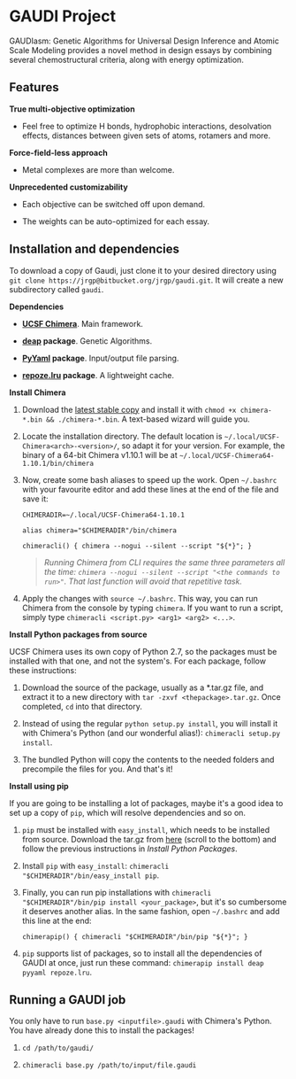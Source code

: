 # GAUDI Project
GAUDIasm: Genetic Algorithms for Universal Design Inference and Atomic Scale Modeling provides a novel method in design essays by combining several chemostructural criteria, along with energy optimization.

## Features
**True multi-objective optimization**

* Feel free to optimize H bonds, hydrophobic interactions, desolvation effects, distances between given sets of atoms, rotamers and more.

**Force-field-less approach**

* Metal complexes are more than welcome.

**Unprecedented customizability**

* Each objective can be switched off upon demand.

* The weights can be auto-optimized for each essay.

## Installation and dependencies
To download a copy of Gaudi, just clone it to your desired directory using `git clone https://jrgp@bitbucket.org/jrgp/gaudi.git`. It will create a new subdirectory called `gaudi`.

**Dependencies**

* **[UCSF Chimera](http://www.cgl.ucsf.edu/chimera/download.html)**. Main framework.

* **[deap](https://pypi.python.org/pypi/deap/) package**. Genetic Algorithms.

* **[PyYaml](http://pyyaml.org/wiki/PyYAML) package**. Input/output file parsing.

* **[repoze.lru](https://pypi.python.org/pypi/repoze.lru/) package**. A lightweight cache.

**Install Chimera**

1. Download the [latest stable copy](http://www.cgl.ucsf.edu/chimera/download.html) and install it with `chmod +x chimera-*.bin && ./chimera-*.bin`. A text-based wizard will guide you. 

2. Locate the installation directory. The default location is `~/.local/UCSF-Chimera<arch>-<version>/`, so adapt it for your version. For example, the binary of a 64-bit Chimera v1.10.1 will be at `~/.local/UCSF-Chimera64-1.10.1/bin/chimera`

3. Now, create some bash aliases to speed up the work. Open `~/.bashrc` with your favourite editor and add these lines at the end of the file and save it:

    `CHIMERADIR=~/.local/UCSF-Chimera64-1.10.1`

    `alias chimera="$CHIMERADIR"/bin/chimera`
    
    `chimeracli() { chimera --nogui --silent --script "${*}"; }`

    >*Running Chimera from CLI requires the same three parameters all the time: `chimera --nogui --silent --script "<the commands to run>"`. That last function will avoid that repetitive task.*

5. Apply the changes with `source ~/.bashrc`. This way, you can run Chimera from the console by typing `chimera`. If you want to run a script, simply type `chimeracli <script.py> <arg1> <arg2> <...>`.

**Install Python packages from source**

UCSF Chimera uses its own copy of Python 2.7, so the packages must be installed with that one, and not the system's. For each package, follow these instructions:

1. Download the source of the package, usually as a *.tar.gz file, and extract it to a new directory with `tar -zxvf <thepackage>.tar.gz`. Once completed, `cd` into that directory.

2. Instead of using the regular `python setup.py install`, you will install it with Chimera's Python (and our wonderful alias!): `chimeracli setup.py install`.

3. The bundled Python will copy the contents to the needed folders and precompile the files for you. And that's it!

**Install using pip**

If you are going to be installing a lot of packages, maybe it's a good idea to set up a copy of `pip`, which will resolve dependencies and so on.

1. `pip` must be installed with `easy_install`, which needs to be installed from source. Download the tar.gz from [here](https://pypi.python.org/pypi/setuptools) (scroll to the bottom) and follow the previous instructions in *Install Python Packages*.

2. Install `pip` with `easy_install`: `chimeracli "$CHIMERADIR"/bin/easy_install pip`.

3. Finally, you can run pip installations with `chimeracli "$CHIMERADIR"/bin/pip install <your_package>`, but it's so cumbersome it deserves another alias. In the same fashion, open `~/.bashrc` and add this line at the end: 

    `chimerapip() { chimeracli "$CHIMERADIR"/bin/pip "${*}"; }`


4. `pip` supports list of packages, so to install all the dependencies of GAUDI at once, just run these command: `chimerapip install deap pyyaml repoze.lru`.

## Running a GAUDI job
You only have to run `base.py <inputfile>.gaudi` with Chimera's Python. You have already done this to install the packages!

1. `cd /path/to/gaudi/`

2. `chimeracli base.py /path/to/input/file.gaudi`